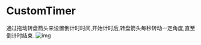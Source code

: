# CustomTimer
通过拖动转盘箭头来设置倒计时时间,开始计时后,转盘箭头每秒转动一定角度,直至倒计时结束.
![img](http://o6xqhzzif.bkt.clouddn.com/hexo/customtimer/demo.png)
